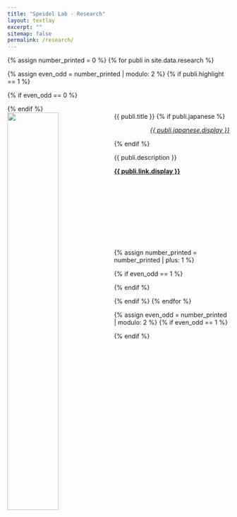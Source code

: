```yaml
---
title: "Speidel Lab - Research"
layout: textlay
excerpt: ""
sitemap: false
permalink: /research/
---
```


{% assign number_printed = 0 %}
{% for publi in site.data.research %}

{% assign even_odd = number_printed | modulo: 2 %}
{% if publi.highlight == 1 %}

{% if even_odd == 0 %}
<div class="row">
{% endif %}

<div class="col-sm-12 clearfix">
 <div class="well" style="min-height:21em">
  <pubtit>{{ publi.title }}</pubtit>
  <img src="{{ site.url }}{{ site.baseurl }}/images/respic/{{ publi.image }}" class="img-responsive" width="48%" style="float: left; max-width: 100%; max-height: 100%; object-fit: contain;" />
	{% if publi.japanese %}
  <p style="text-align:right"><i><a href="{{ publi.japanese.url }}" target="_blank" rel="noopener noreferrer">{{ publi.japanese.display }}</a></i></p> 
	{% endif %}
  <p>{{ publi.description }}</p>
  <p><strong><a href="{{ publi.link.url }}" target="_blank" rel="noopener noreferrer">{{ publi.link.display }}</a></strong></p>
 </div>
</div>

{% assign number_printed = number_printed | plus: 1 %}

{% if even_odd == 1 %}
</div>
{% endif %}

{% endif %}
{% endfor %}

{% assign even_odd = number_printed | modulo: 2 %}
{% if even_odd == 1 %}
</div>
{% endif %}

<p> &nbsp; </p>

